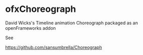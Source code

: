 # ofxChoreograph
David Wicks's Timeline animation Choreograph packaged as an openFrameworks addon

See

https://github.com/sansumbrella/Choreograph
